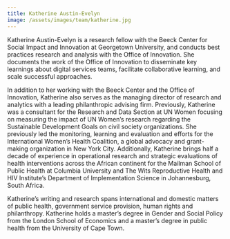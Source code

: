 ```yaml
---
title: Katherine Austin-Evelyn
image: /assets/images/team/katherine.jpg
---
```


Katherine Austin-Evelyn is a research fellow with the Beeck Center for Social Impact and Innovation at Georgetown University, and conducts best practices research and analysis with the Office of Innovation. She documents the work of the Office of Innovation to disseminate key learnings about digital services teams, facilitate collaborative learning, and scale successful approaches.

In addition to her working with the Beeck Center and the Office of Innovation, Katherine also serves as the managing director of research and analytics with a leading philanthropic advising firm. Previously, Katherine was a consultant for the Research and Data Section at UN Women focusing on measuring the impact of UN Women’s research regarding the Sustainable Development Goals on civil society organizations. She previously led the monitoring, learning and evaluation and efforts for the International Women’s Health Coalition, a global advocacy and grant-making organization in New York City. Additionally, Katherine brings half a decade of experience in operational research and strategic evaluations of health interventions across the African continent for the Mailman School of Public Health at Columbia University and The Wits Reproductive Health and HIV Institute’s Department of Implementation Science in Johannesburg, South Africa.

Katherine’s writing and research spans international and domestic matters of public health, government service provision, human rights and philanthropy. Katherine holds a master’s degree in Gender and Social Policy from the London School of Economics and a master’s degree in public health from the University of Cape Town.
